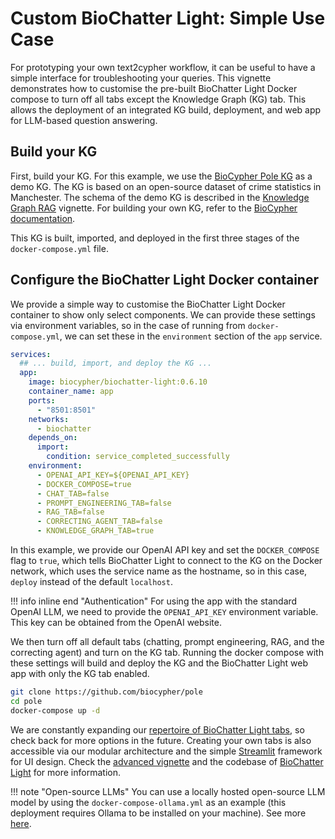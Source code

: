 # Custom BioChatter Light: Simple Use Case

For prototyping your own text2cypher workflow, it can be useful to have a simple
interface for troubleshooting your queries. This vignette demonstrates how to
customise the pre-built BioChatter Light Docker compose to turn off all tabs
except the Knowledge Graph (KG) tab. This allows the deployment of an integrated
KG build, deployment, and web app for LLM-based question answering.

## Build your KG

First, build your KG. For this example, we use the [BioCypher Pole
KG](https://github.com/biocypher/pole) as a demo KG. The KG is based on an
open-source dataset of crime statistics in Manchester. The schema of the demo KG
is described in the [Knowledge Graph RAG](kg.md) vignette. For building
your own KG, refer to the [BioCypher documentation](https://biocypher.org).

This KG is built, imported, and deployed in the first three stages of the
`docker-compose.yml` file.

## Configure the BioChatter Light Docker container

We provide a simple way to customise the BioChatter Light Docker container to
show only select components. We can provide these settings via environment
variables, so in the case of running from `docker-compose.yml`, we can set these
in the `environment` section of the `app` service.

```yaml
services:
  ## ... build, import, and deploy the KG ...
  app:
    image: biocypher/biochatter-light:0.6.10
    container_name: app
    ports:
      - "8501:8501"
    networks:
      - biochatter
    depends_on:
      import:
        condition: service_completed_successfully
    environment:
      - OPENAI_API_KEY=${OPENAI_API_KEY}
      - DOCKER_COMPOSE=true
      - CHAT_TAB=false
      - PROMPT_ENGINEERING_TAB=false
      - RAG_TAB=false
      - CORRECTING_AGENT_TAB=false
      - KNOWLEDGE_GRAPH_TAB=true
```

In this example, we provide our OpenAI API key and set the `DOCKER_COMPOSE` flag
to `true`, which tells BioChatter Light to connect to the KG on the Docker
network, which uses the service name as the hostname, so in this case, `deploy`
instead of the default `localhost`.

!!! info inline end "Authentication"
    For using the app with the standard OpenAI LLM, we need to provide the
    `OPENAI_API_KEY` environment variable. This key can be obtained from the
    OpenAI website.
    
We then turn off all default tabs (chatting, prompt engineering, RAG, and the
correcting agent) and turn on the KG tab. Running the docker compose with these
settings will build and deploy the KG and the BioChatter Light web app with only
the KG tab enabled.

```bash
git clone https://github.com/biocypher/pole
cd pole
docker-compose up -d
```

We are constantly expanding our [repertoire of BioChatter Light
tabs](https://github.com/biocypher/biochatter-light?tab=readme-ov-file#tab-selection),
so check back for more options in the future. Creating your own tabs is also
accessible via our modular architecture and the simple
[Streamlit](https://streamlit.io) framework for UI design. Check the [advanced
vignette](custom-bclight-advanced.md) and the codebase of [BioChatter
Light](https://github.com/biocypher/biochatter-light) for more information.

!!! note "Open-source LLMs"
    You can use a locally hosted open-source LLM model by using the
    `docker-compose-ollama.yml` as an example (this deployment requires Ollama
    to be installed on your machine). See more
    [here](https://github.com/biocypher/biochatter-light#open-source-model-deployment).
